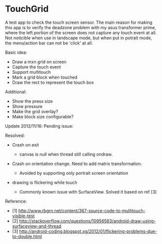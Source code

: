 TouchGrid
=========

A test app to check the touch screen sensor. 
The main reason for making this app is to verify the deadzone problem with my asus transformer prime, where the left portion of the screen does not capture any touch event at all. Not noticible when use in landscape mode, but when put in potrait mode, the menu/action bar can not be 'click' at all.

Basic idea:
- Draw a mxn grid on screen
- Capture the touch event
- Support multitouch
- Mark a grid block when touched
- Draw the rect to represent the touch box

Additional:
- Show the press size
- Show pressure
- Make the grid overlay?
- Make block size configurable?

Update 2012/11/16:
Pending issue:

Resolved:
- Crash on exit
  * canvas is null when thread still calling ondraw.
  
- Crash on orientation change. Need to add matrix transformation.
  * Avoided by supporting only portrait screen orientation

- drawing is flickering while touch
  * Commonly known issue with SurfaceView. Solved it based on ref [3]
  
Reference:
- [1] http://www.rbgrn.net/content/367-source-code-to-multitouch-visible-test
- [2] http://stackoverflow.com/questions/10956583/android-draw-using-surfaceview-and-thread
- [3] <Workaround for screen flicker>
http://android-coding.blogspot.sg/2012/01/flickering-problems-due-to-double.html

